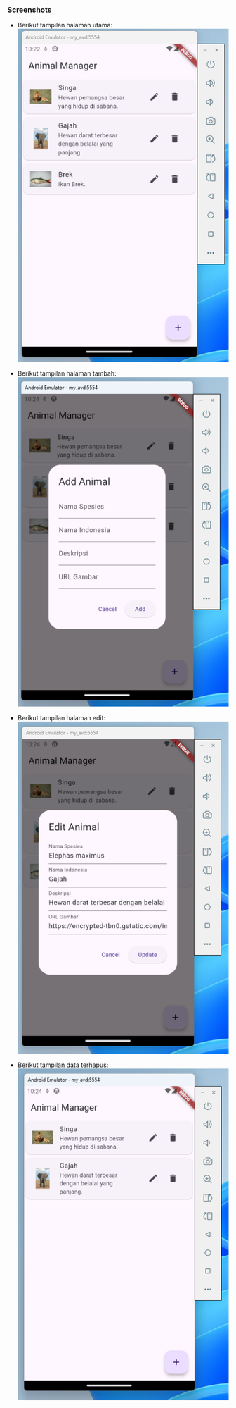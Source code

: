 ### Screenshots

- Berikut tampilan halaman utama:
![Layout](images/menu-utama.png)

- Berikut tampilan halaman tambah:
![Layout](images/menu-tambah.png)

- Berikut tampilan halaman edit:
![Layout](images/menu-edit.png)

- Berikut tampilan data terhapus:
![Layout](images/data-terhapus.png)